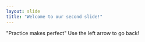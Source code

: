 ```yaml
---
layout: slide
title: "Welcome to our second slide!"
---
```

"Practice makes perfect"
Use the left arrow to go back!
